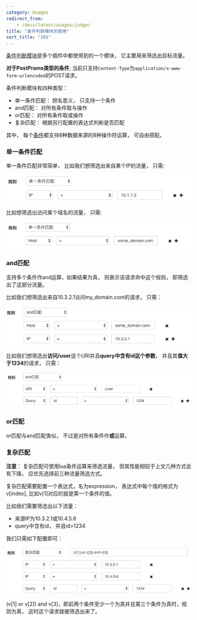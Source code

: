 ```yaml
---
category: Usages
redirect_from:
    - /docs/latest/usages/judge/
title: "条件判断模块的使用"
sort_title: "101"
---
```


[条件判断模块](/docs/concept/judge/)是多个插件中都使用到的一个模块， 它主要用来筛选出目标流量。

**对于PostPrams类型的条件**, 当前只支持`Content-Type`为`application/x-www-form-urlencoded`的POST请求。

条件判断模块有四种类型：

- 单一条件匹配： 顾名思义， 只支持一个条件
- and匹配： 对所有条件取与操作
- or匹配： 对所有条件取或操作
- 复杂匹配： 根据另行配置的表达式判断是否匹配

其中， 每个[条件](/docs/concept/condition/)都支持8种数据来源的8种操作符运算， 可自由搭配。


### 单一条件匹配

单一条件匹配非常简单， 比如我们想筛选出来自某个IP的流量， 只需:

![](/images/usages/judge_1.png)

比如想筛选出访问某个域名的流量， 只需:

![](/images/usages/judge_2.png)


### and匹配

支持多个条件作and运算，如果结果为真， 则表示该请求命中这个规则， 即筛选出了这部分流量。

比如我们想筛选出来自10.3.2.1访问my_domain.com的请求， 只需：

![](/images/usages/judge_3.png)


比如我们想筛选出**访问/user**这个URI并且**query中含有id这个参数**， 并且其**值大于1234**的请求， 只需：

![](/images/usages/judge_4.png)


### or匹配

or匹配与and匹配类似， 不过是对所有条件作**或**运算。


### 复杂匹配

**注意**： 复杂匹配可使用lua条件运算来筛选流量， 但其性能相较于上文几种方式会有下降， 应优先选择前三种流量筛选方式。

复杂匹配需要配置一个表达式，名为expression， 表达式中每个值的格式为v[index], 比如v[1]对应的就是第一个条件的值。


比如我们需要筛选出以下流量：

- 来源IP为10.3.2.1或10.4.5.6
- query中含有id， 并且id>1234

我们只需如下配置即可：

![](/images/usages/judge_5.png)


(v[1] or v[2]) and v[3]，即前两个条件至少一个为真并且第三个条件为真时，规则为真， 这时这个请求就被筛选出来了。



